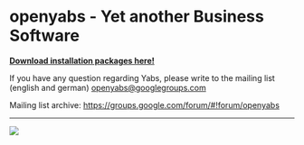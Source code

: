 openyabs - Yet another Business Software 
===

**[Download installation packages here!](https://github.com/anti43/openyabs/releases)**


If you have any question regarding Yabs, please write to the mailing list (english and german) <a href="mailto:openyabs@googlegroups.com">openyabs@googlegroups.com</a>


Mailing list archive:
https://groups.google.com/forum/#!forum/openyabs

***
![](https://raw.githubusercontent.com/anti43/openyabs/master/src/mpv5/resources/images/icon2_128.png)


